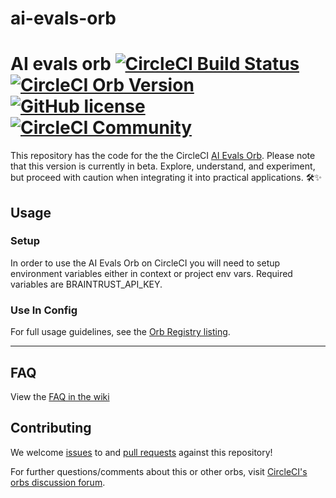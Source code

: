 # ai-evals-orb
# AI evals orb [![CircleCI Build Status](https://circleci.com/gh/CircleCI-Public/ai-evals-orb.svg?style=shield "CircleCI Build Status")](https://circleci.com/gh/CircleCI-Public/ai-evals-orb) [![CircleCI Orb Version](https://badges.circleci.com/orbs/circleci/ai-evals.svg)](https://circleci.com/orbs/registry/orb/circleci/ai-evals) [![GitHub license](https://img.shields.io/badge/license-MIT-blue.svg)](https://raw.githubusercontent.com/circleci-public/ai-evals-orb/main/LICENSE) [![CircleCI Community](https://img.shields.io/badge/community-CircleCI%20Discuss-343434.svg)](https://discuss.circleci.com/c/ecosystem/orbs)

This repository has the code for the the CircleCI [AI Evals Orb](https://github.com/CircleCI-Public/ai-evals-orb). Please note that this version is currently in beta. Explore, understand, and experiment, but proceed with caution when integrating it into practical applications. 🛠✨

## Usage

### Setup

In order to use the AI Evals Orb on CircleCI you will need to setup environment variables either in context or project env vars. Required variables are BRAINTRUST_API_KEY.

### Use In Config

For full usage guidelines, see the [Orb Registry listing](http://circleci.com/orbs/registry/orb/circleci/ai-evals).

---

## FAQ

View the [FAQ in the wiki](https://github.com/CircleCI-Public/ai-evals-orb/wiki/FAQ)

## Contributing

We welcome [issues](https://github.com/CircleCI-Public/ai-evals-orb/issues) to and [pull requests](https://github.com/CircleCI-Public/ai-evals-orb/pulls) against this repository!

For further questions/comments about this or other orbs, visit [CircleCI's orbs discussion forum](https://discuss.circleci.com/c/orbs).
